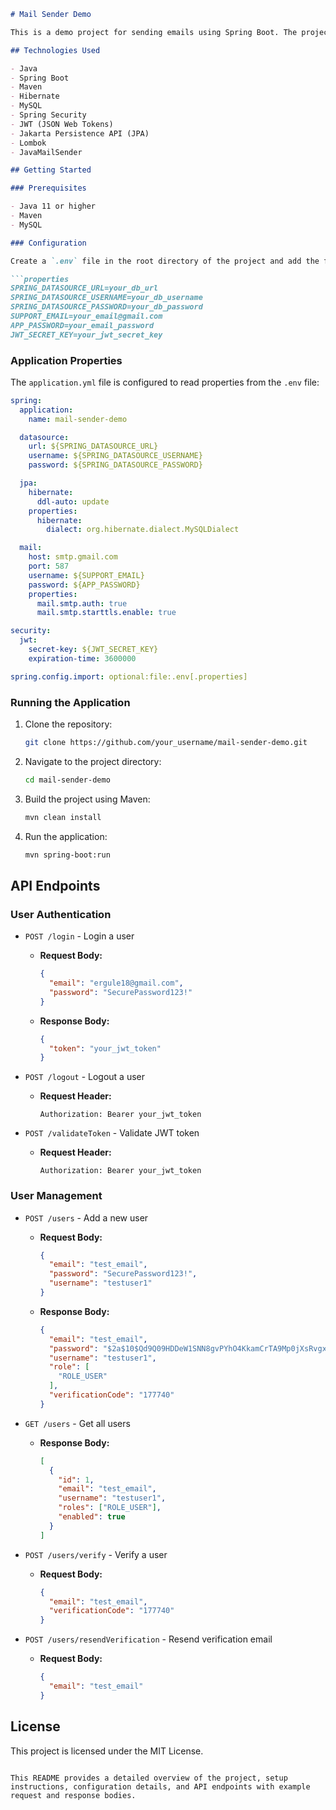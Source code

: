 ```markdown
# Mail Sender Demo

This is a demo project for sending emails using Spring Boot. The project includes user authentication and email verification functionalities.

## Technologies Used

- Java
- Spring Boot
- Maven
- Hibernate
- MySQL
- Spring Security
- JWT (JSON Web Tokens)
- Jakarta Persistence API (JPA)
- Lombok
- JavaMailSender

## Getting Started

### Prerequisites

- Java 11 or higher
- Maven
- MySQL

### Configuration

Create a `.env` file in the root directory of the project and add the following properties:

```properties
SPRING_DATASOURCE_URL=your_db_url
SPRING_DATASOURCE_USERNAME=your_db_username
SPRING_DATASOURCE_PASSWORD=your_db_password
SUPPORT_EMAIL=your_email@gmail.com
APP_PASSWORD=your_email_password
JWT_SECRET_KEY=your_jwt_secret_key
```

### Application Properties

The `application.yml` file is configured to read properties from the `.env` file:

```yaml
spring:
  application:
    name: mail-sender-demo

  datasource:
    url: ${SPRING_DATASOURCE_URL}
    username: ${SPRING_DATASOURCE_USERNAME}
    password: ${SPRING_DATASOURCE_PASSWORD}

  jpa:
    hibernate:
      ddl-auto: update
    properties:
      hibernate:
        dialect: org.hibernate.dialect.MySQLDialect

  mail:
    host: smtp.gmail.com
    port: 587
    username: ${SUPPORT_EMAIL}
    password: ${APP_PASSWORD}
    properties:
      mail.smtp.auth: true
      mail.smtp.starttls.enable: true

security:
  jwt:
    secret-key: ${JWT_SECRET_KEY}
    expiration-time: 3600000

spring.config.import: optional:file:.env[.properties]
```

### Running the Application

1. Clone the repository:
   ```sh
   git clone https://github.com/your_username/mail-sender-demo.git
   ```
2. Navigate to the project directory:
   ```sh
   cd mail-sender-demo
   ```
3. Build the project using Maven:
   ```sh
   mvn clean install
   ```
4. Run the application:
   ```sh
   mvn spring-boot:run
   ```

## API Endpoints

### User Authentication

- `POST /login` - Login a user
    - **Request Body:**
      ```json
      {
        "email": "ergule18@gmail.com",
        "password": "SecurePassword123!"
      }
      ```
    - **Response Body:**
      ```json
      {
        "token": "your_jwt_token"
      }
      ```

- `POST /logout` - Logout a user
    - **Request Header:**
      ```http
      Authorization: Bearer your_jwt_token
      ```

- `POST /validateToken` - Validate JWT token
    - **Request Header:**
      ```http
      Authorization: Bearer your_jwt_token
      ```

### User Management

- `POST /users` - Add a new user
    - **Request Body:**
      ```json
      {
        "email": "test_email",
        "password": "SecurePassword123!",
        "username": "testuser1"
      }
      ```
    - **Response Body:**
      ```json
      {
        "email": "test_email",
        "password": "$2a$10$Qd9Q09HDDeW1SNN8gvPYhO4KkamCrTA9Mp0jXsRvgxWGdcmc4JRSW",
        "username": "testuser1",
        "role": [
          "ROLE_USER"
        ],
        "verificationCode": "177740"
      }
      ```

- `GET /users` - Get all users
    - **Response Body:**
      ```json
      [
        {
          "id": 1,
          "email": "test_email",
          "username": "testuser1",
          "roles": ["ROLE_USER"],
          "enabled": true
        }
      ]
      ```

- `POST /users/verify` - Verify a user
    - **Request Body:**
      ```json
      {
        "email": "test_email",
        "verificationCode": "177740"
      }
      ```

- `POST /users/resendVerification` - Resend verification email
    - **Request Body:**
      ```json
      {
        "email": "test_email"
      }
      ```

## License

This project is licensed under the MIT License.
```

This README provides a detailed overview of the project, setup instructions, configuration details, and API endpoints with example request and response bodies.
